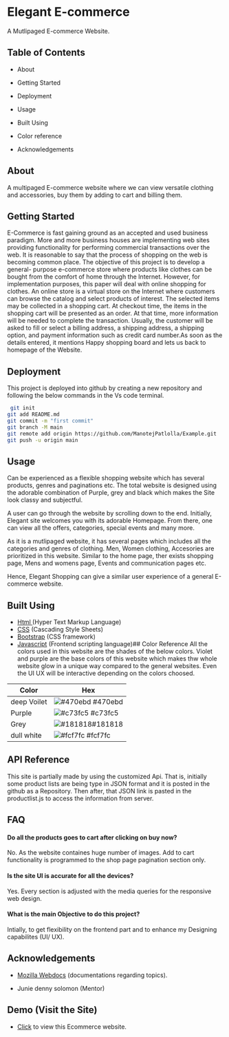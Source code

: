# Elegant E-commerce 

A Mutlipaged E-commerce Website.




## Table of Contents

 - About
 - Getting Started
 - Deployment 
 
 - Usage
 - Built Using
 - Color reference
 

 - Acknowledgements


## About
A multipaged E-commerce website where we can view versatile clothing and accessories, buy them by adding to cart and billing them.



## Getting Started
E-Commerce is fast gaining ground as an accepted and used business paradigm. More and more business houses are implementing web sites providing functionality for performing commercial transactions over the web. It is reasonable to say that the process of shopping on the web is becoming common place. The objective of this project is to develop a general- purpose e-commerce store where products like clothes can be bought from the comfort of home through the Internet. However, for implementation purposes, this paper will deal with online shopping for clothes. An online store is a virtual store on the Internet where customers can browse the catalog and select products of interest. The selected items may be collected in a shopping cart. At checkout time, the items in the shopping cart will be presented as an order. At that time, more information will be needed to complete the transaction. Usually, the customer will be asked to fill or select a billing address, a shipping address, a shipping option, and payment information such as credit card number.As soon as the details entered, it mentions Happy shopping board and lets us back to homepage of the Website.


## Deployment

This project is deployed into github by creating a new repository and following the below commands in the Vs code terminal.

```bash
 git init
git add README.md
git commit -m "first commit"
git branch -M main
git remote add origin https://github.com/ManotejPatlolla/Example.git
git push -u origin main
```

## Usage

Can be experienced as a flexible shopping website which has several products, genres and paginations etc. The total website is designed using the adorable combination of Purple, grey and black which makes the Site look classy and subjectful.

A user can go through the website by scrolling down to the end. Initially, Elegant site welcomes you with its adorable Homepage. From there, one can view all the offers, categories, special events and many more.

As it is a mutlipaged website, it has several pages which includes all the categories and genres of clothing. Men, Women clothing, Accesories are prioritized in this website. 
Similar to the home page, ther exists shopping page, Mens and womens page, Events and communication pages etc.

Hence, Elegant Shopping can give a similar user experience of a general E-commerce website.



## Built Using
 - [ Html ](https://en.wikipedia.org/wiki/HTML) (Hyper Text Markup Language)
 - [CSS](https://developer.mozilla.org/en-US/docs/Web/CSS) (Cascading Style Sheets)
 - [Bootstrap](https://getbootstrap.com/docs/4.0/getting-started/browsers-devices/) (CSS  framework)
  - [ Javascript](https://developer.mozilla.org/en-US/docs/Web/JavaScript) (Frontend scripting language)## Color Reference
All the colors used in this website are the shades of the below colors. Violet and purple are the base colors of this website which makes thw whole website glow in a unique way compared to the general websites. Even the UI UX will be interactive depending on the colors choosed.

| Color             | Hex                                                                |
| ----------------- | ------------------------------------------------------------------ |
| deep Voilet | ![#470ebd ](https://via.placeholder.com/10/470ebd?text=+) #470ebd  |
| Purple | ![#c73fc5](https://via.placeholder.com/10/c73fc5?text=+) #c73fc5 |
| Grey | ![#181818](https://via.placeholder.com/10/181818?text=+)#181818 |
| dull white | ![#fcf7fc ](https://via.placeholder.com/10/fcf7fc?text=+) #fcf7fc  |


## API Reference

This site is partially made by using the customized Api. That is, initially some product lists are being type in JSON format and it is posted in the github as a Repository. Then after, that JSON link is pasted in the productlist.js to access the information from server.


## FAQ

#### Do all the products goes to cart after clicking on buy now?

No. As the website containes huge number of images. Add to cart functionality is programmed to the shop page pagination section only.

#### Is the site UI is accurate for all the devices?

Yes. Every section is adjusted with the media queries for the responsive web design.

#### What is the main Objective to do this project?
Intially, to get flexibility on the frontend part and to enhance my Designing capabilites (UI/ UX).




## Acknowledgements
 - [Mozilla Webdocs](https://developer.mozilla.org/en-US/) (documentations regarding topics).



- Junie denny solomon (Mentor)
## Demo (Visit the Site)

- [Click](https://manotejpatlolla.github.io/Elegant_ecommerce/) to view this Ecommerce website.














